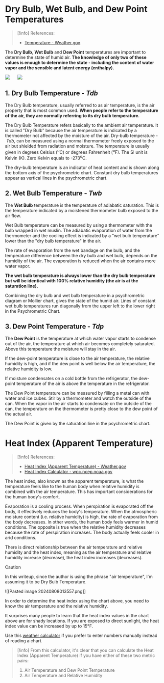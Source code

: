 # Dry Bulb, Wet Bulb, and Dew Point Temperatures
> [!info] References:
> - [Temperature - Weather.gov](https://www.weather.gov/source/zhu/ZHU_Training_Page/definitions/dry_wet_bulb_definition/dry_wet_bulb.html)

The **Dry Bulb**, **Wet Bulb** and **Dew Point** temperatures are important to determine the state of humid air. **The knowledge of only two of these values is enough to determine the state - including the content of water vapor and the sensible and latent energy (enthalpy).**

![](https://www.weather.gov/source/zhu/ZHU_Training_Page/definitions/dry_wet_bulb_definition/dry_wet_bulb.png)      ![](https://www.weather.gov/source/zhu/ZHU_Training_Page/definitions/dry_wet_bulb_definition/PChartz.png)
## 1. Dry Bulb Temperature - _Tdb_
The Dry Bulb temperature, usually referred to as air temperature, is the air property that is most common used. **When people refer to the temperature of the air, they are normally referring to its dry bulb temperature.**

The Dry Bulb Temperature refers basically to the ambient air temperature. It is called "Dry Bulb" because the air temperature is indicated by a thermometer not affected by the moisture of the air.
Dry-bulb temperature - _Tdb_, can be measured using a normal thermometer freely exposed to the air but shielded from radiation and moisture. The temperature is usually given in degrees Celsius (<sup>o</sup>C) or degrees Fahrenheit (<sup>o</sup>F). The SI unit is Kelvin (K). Zero Kelvin equals to -273<sup>o</sup>C.

The dry-bulb temperature is an indicator of heat content and is shown along the bottom axis of the psychrometric chart. Constant dry bulb temperatures appear as vertical lines in the psychrometric chart.

## 2. Wet Bulb Temperature - _Twb_
The **Wet Bulb** temperature is the temperature of adiabatic saturation. This is the temperature indicated by a moistened thermometer bulb exposed to the air flow.

Wet Bulb temperature can be measured by using a thermometer with the bulb wrapped in wet muslin. The adiabatic evaporation of water from the thermometer and the cooling effect is indicated by a "wet bulb temperature" lower than the "dry bulb temperature" in the air.

The rate of evaporation from the wet bandage on the bulb, and the temperature difference between the dry bulb and wet bulb, depends on the humidity of the air. The evaporation is reduced when the air contains more water vapor.

**The wet bulb temperature is always lower than the dry bulb temperature but will be identical with 100% relative humidity (the air is at the saturation line).**

Combining the dry bulb and wet bulb temperature in a psychrometric diagram or Mollier chart, gives the state of the humid air. Lines of constant wet bulb temperatures run diagonally from the upper left to the lower right in the Psychrometric Chart.

## 3. Dew Point Temperature - _Tdp_
The **Dew Point** is the temperature at which water vapor starts to condense out of the air, the temperature at which air becomes completely saturated. Above this temperature the moisture will stay in the air.

If the dew-point temperature is close to the air temperature, the relative humidity is high, and if the dew point is well below the air temperature, the relative humidity is low.

If moisture condensates on a cold bottle from the refrigerator, the dew-point temperature of the air is above the temperature in the refrigerator.

The Dew Point temperature can be measured by filling a metal can with water and ice cubes. Stir by a thermometer and watch the outside of the can. When the vapor in the air starts to condensate on the outside of the can, the temperature on the thermometer is pretty close to the dew point of the actual air.

The Dew Point is given by the saturation line in the psychrometric chart.


# Heat Index (Apparent Temperature)
> [!info] References:
> - [Heat Index (Apparent Temperature) - Weather.gov](https://www.weather.gov/ama/heatindex)
> - [Heat Index Calculator - wpc.ncep.noaa.gov](https://www.wpc.ncep.noaa.gov/html/heatindex.shtml)

The heat index, also known as the apparent temperature, is what the temperature feels like to the human body when relative humidity is combined with the air temperature.  This has important considerations for the human body's comfort.  

Evaporation is a cooling process.  When perspiration is evaporated off the body, it effectively reduces the body's temperature.  When the atmospheric moisture content (i.e. relative humidity) is high, the rate of evaporation from the body decreases.  In other words, the human body feels warmer in humid conditions.  The opposite is true when the relative humidity decreases because the rate of perspiration increases.  The body actually feels cooler in arid conditions.  

There is direct relationship between the air temperature and relative humidity and the heat index, meaning as the air temperature and relative humidity increase (decrease), the heat index increases (decreases).

> [!caution]
> In this writeup, since the author is using the phrase "air temperature", I'm assuming it to be Dry Bulb Temperature.

![[Pasted image 20240808013557.png]]

In order to determine the heat index using the chart above, you need to know the air temperature and the relative humidity.

It surprises many people to learn that the heat index values in the chart above are for shady locations.  If you are exposed to direct sunlight, the heat index value can be increased by up to 15°F.  

Use this [weather calculator](http://www.wpc.ncep.noaa.gov/html/heatindex.shtml) if you prefer to enter numbers manually instead of reading a chart.
> [!info]
> From this calculator, it's clear that you can calculate the Heat Index (Apparent Temperature) if you have either of these two metric pairs:
> 1. Air Temperature and Dew Point Temperature
> 2. Air Temperature and Relative Humidity


